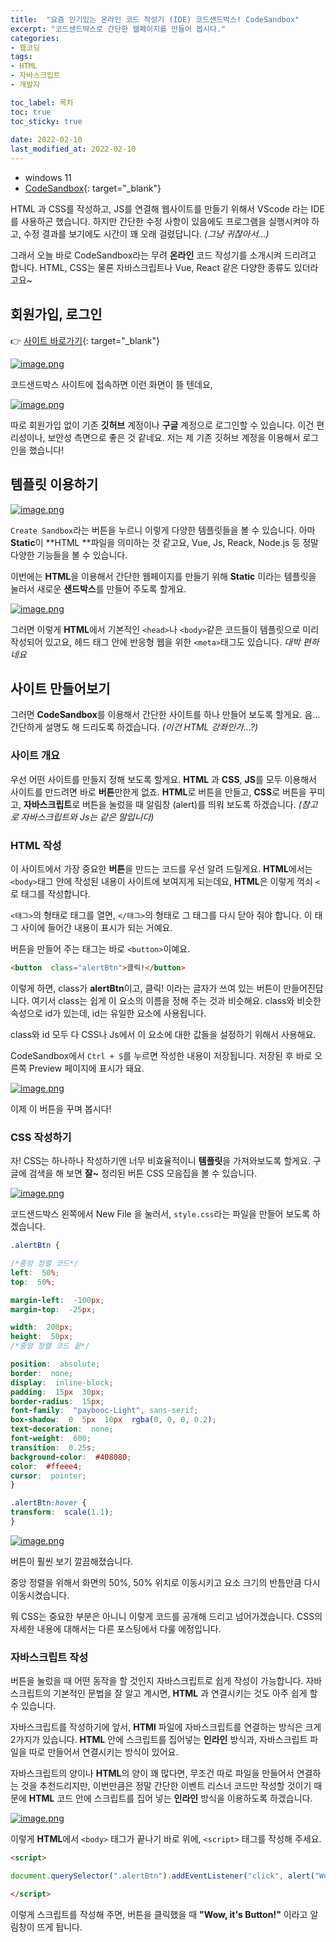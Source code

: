 ```yaml
---
title:  "요즘 인기있는 온라인 코드 작성기 (IDE) 코드샌드박스! CodeSandbox"
excerpt: "코드샌드박스로 간단한 웹페이지를 만들어 봅시다."
categories: 
- 웹코딩
tags:
- HTML
- 자바스크립트
- 개발자

toc_label: 목차
toc: true
toc_sticky: true
 
date: 2022-02-10
last_modified_at: 2022-02-10
---
```


- windows 11
- [CodeSandbox](https://codesandbox.io){: target="_blank"}

HTML 과 CSS를 작성하고, JS를 연결해 웹사이트를 만들기 위해서 VScode 라는 IDE를 사용하곤 했습니다. 하지만 간단한 수정 사항이 있음에도 프로그램을 실행시켜야 하고, 수정 결과를 보기에도 시간이 꽤 오래 걸렸답니다. *(그냥 귀찮아서...)*

그래서 오늘 바로 CodeSandbox라는 무려 **온라인** 코드 작성기를 소개시켜 드리려고 합니다.
HTML, CSS는 물론 자바스크립트나 Vue, React 같은 다양한 종류도 있더라고요~

## 회원가입, 로그인
👉 [사이트 바로가기](https://codesandbox.io){: target="_blank"}

[![image.png](https://i.postimg.cc/rmbM9zNT/image.png)](https://postimg.cc/2b4skkt9)

코드샌드박스 사이트에 접속하면 이런 화면이 뜰 텐데요,

[![image.png](https://i.postimg.cc/QC1C9pGw/image.png)](https://postimg.cc/dZQwgZ0j)

따로 회원가입 없이 기존 **깃허브** 계정이나 **구글** 계정으로 로그인할 수 있습니다.
이건 편리성이나, 보안성 측면으로 좋은 것 같네요.
저는 제 기존 깃허브 계정을 이용해서 로그인을 했습니다!

## 템플릿 이용하기

[![image.png](https://i.postimg.cc/3wqxtL3z/image.png)](https://postimg.cc/v1WyBtgv)

`Create Sandbox`라는 버튼을 누르니 이렇게 다양한 템플릿들을 볼 수 있습니다.
아마 **Static**이 **HTML **파일을 의미하는 것 같고요, Vue, Js, Reack, Node.js 등 정말 다양한 기능들을 볼 수 있습니다.

이번에는 **HTML**을 이용해서 간단한 웹페이지를 만들기 위해 **Static** 이라는 템플릿을 눌러서 새로운 **샌드박스**를 만들어 주도록 할게요.

[![image.png](https://i.postimg.cc/Z5TFrLYr/image.png)](https://postimg.cc/6ymvKnv3)

그러면 이렇게 **HTML**에서 기본적인 `<head>`나 `<body>`같은 코드들이 템플릿으로 미리 작성되어 있고요, 헤드 태그 안에 반응형 웹을 위한 `<meta>`태그도 있습니다.
*대박 편하네요*

## 사이트 만들어보기
그러면 **CodeSandbox**를 이용해서 간단한 사이트를 하나 만들어 보도록 할게요.
음... 간단하게 설명도 해 드리도록 하겠습니다. *(이건 HTML 강좌인가...?)*

### 사이트 개요
우선 어떤 사이트를 만들지 정해 보도록 할게요. **HTML** 과 **CSS**, **JS**를 모두 이용해서 사이트를 만드려면 바로 **버튼**만한게 없죠. **HTML**로 버튼을 만들고, **CSS**로 버튼을 꾸미고, **자바스크립트**로 버튼을 눌렀을 때 알림창 (alert)를 띄워 보도록 하겠습니다.
*(참고로 자바스크립트와 Js는 같은 말입니다)*

### HTML 작성
이 사이트에서 가장 중요한 **버튼**을 만드는 코드를 우선 알려 드릴게요.
**HTML**에서는 `<body>`태그 안에 작성된 내용이 사이트에 보여지게 되는데요, 
**HTML**은 이렇게 꺽쇠 `<` 로 태그를 작성합니다.

`<태그>`의 형태로 태그를 열면, `</태그>`의 형태로 그 태그를 다시 닫아 줘야 합니다.
이 태그 사이에 들어간 내용이 표시가 되는 거예요.

버튼을 만들어 주는 태그는 바로 `<button>`이예요.
~~~ html
<button  class="alertBtn">클릭!</button>
~~~
이렇게 하면, class가 **alertBtn**이고, 클릭! 이라는 글자가 쓰여 있는 버튼이 만들어진답니다.
여기서 class는 쉽게 이 요소의 이름을 정해 주는 것과 비슷해요. class와 비슷한 속성으로 id가 있는데, id는 유일한 요소에 사용됩니다.

class와 id 모두 다 CSS나 Js에서 이 요소에 대한 값들을 설정하기 위해서 사용해요.

CodeSandbox에서 `Ctrl + S`를 누르면 작성한 내용이 저장됩니다.
저장된 후 바로 오른쪽 Preview 페이지에 표시가 돼요.

[![image.png](https://i.postimg.cc/fRmyR4QC/image.png)](https://postimg.cc/0z5PVBQK)

이제 이 버튼을 꾸며 봅시다!

### CSS 작성하기

자! CSS는 하나하나 작성하기엔 너무 비효율적이니 **템플릿**을 가져와보도록 할게요.
구글에 검색을 해 보면 **잘~** 정리된 버튼 CSS 모음집을 볼 수 있습니다.

[![image.png](https://i.postimg.cc/g2GZ6kcj/image.png)](https://postimg.cc/3dbRshvQ)

코드샌드박스 왼쪽에서 New File 을 눌러서, 
`style.css`라는 파일을 만들어 보도록 하겠습니다.


~~~ CSS
.alertBtn {

/*중앙 정렬 코드*/
left:  50%;
top:  50%;

margin-left:  -100px;
margin-top:  -25px;

width:  200px;
height:  50px;
/*중앙 정렬 코드 끝*/

position:  absolute;
border:  none;
display:  inline-block;
padding:  15px  30px;
border-radius:  15px;
font-family:  "paybooc-Light", sans-serif;
box-shadow:  0  5px  10px  rgba(0, 0, 0, 0.2);
text-decoration:  none;
font-weight:  600;
transition:  0.25s;
background-color:  #408080;
color:  #ffeee4;
cursor:  pointer;
}

.alertBtn:hover {
transform:  scale(1.1);
}
~~~

[![image.png](https://i.postimg.cc/FKgK0wpZ/image.png)](https://postimg.cc/Ty1G67ZL)

버튼이 훨씬 보기 깔끔해졌습니다.

중앙 정렬을 위해서 화면의 50%, 50% 위치로 이동시키고
요소 크기의 반틈만큼 다시 이동시켰습니다.

뭐 CSS는 중요한 부분은 아니니 이렇게 코드를 공개해 드리고 넘어가겠습니다.
CSS의 자세한 내용에 대해서는 다른 포스팅에서 다룰 에정입니다.

### 자바스크립트 작성
버튼을 눌렀을 때 어떤 동작을 할 것인지 자바스크립트로 쉽게 작성이 가능합니다.
자바스크립트의 기본적인 문법을 잘 알고 계시면, 
**HTML** 과 연결시키는 것도 아주 쉽게 할 수 있습니다. 

자바스크립트를 작성하기에 앞서, **HTMl** 파일에 자바스크립트를 연결하는 방식은 크게 2가지가 있습니다. **HTML** 안에 스크립트를 집어넣는 **인라인** 방식과, 자바스크립트 파일을 따로 만들어서 연결시키는 방식이 있어요.

자바스크립트의 양이나 **HTML**의 양이 꽤 많다면, 무조건 따로 파일을 만들어서 연결하는 것을 추천드리지만, 이번만큼은 정말 간단한 이벤트 리스너 코드만 작성할 것이기 때문에 **HTML** 코드 안에 스크립트를 집어 넣는 **인라인** 방식을 이용하도록 하겠습니다.

[![image.png](https://i.postimg.cc/VkzsmKm0/image.png)](https://postimg.cc/KRsh5rKm)

이렇게 **HTML**에서 `<body>` 태그가 끝나기 바로 위에, `<script>` 태그를 작성해 주세요.

~~~ html
<script>

document.querySelector(".alertBtn").addEventListener("click", alert("Wow, it's Button!"));

</script>
~~~
이렇게 스크립트를 작성해 주면, 버튼을 클릭했을 때 **"Wow, it's Button!"** 이라고 알림창이 뜨게 됩니다.



